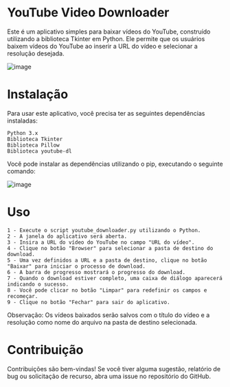# YouTube Video Downloader
Este é um aplicativo simples para baixar vídeos do YouTube, construído utilizando a biblioteca Tkinter em Python. Ele permite que os usuários baixem vídeos do YouTube ao inserir a URL do vídeo e selecionar a resolução desejada.


![image](https://media.discordapp.net/attachments/583373172137525288/1108885827045568582/image.png?width=471&height=337)

# Instalação

Para usar este aplicativo, você precisa ter as seguintes dependências instaladas:

    Python 3.x
    Biblioteca Tkinter
    Biblioteca Pillow
    Biblioteca youtube-dl

Você pode instalar as dependências utilizando o pip, executando o seguinte comando:

 ![image](https://media.discordapp.net/attachments/583373172137525288/1108886395994505296/image.png)
 #

 # Uso

    1 - Execute o script youtube_downloader.py utilizando o Python.
    2 - A janela do aplicativo será aberta.
    3 - Insira a URL do vídeo do YouTube no campo "URL do vídeo".
    4 - Clique no botão "Browser" para selecionar a pasta de destino do download.
    5 - Uma vez definidos a URL e a pasta de destino, clique no botão "Baixar" para iniciar o processo de download.
    6 - A barra de progresso mostrará o progresso do download.
    7 - Quando o download estiver completo, uma caixa de diálogo aparecerá indicando o sucesso.
    8 - Você pode clicar no botão "Limpar" para redefinir os campos e recomeçar.
    9 - Clique no botão "Fechar" para sair do aplicativo.

Observação: Os vídeos baixados serão salvos com o título do vídeo e a resolução como nome do arquivo na pasta de destino selecionada.
#

 # Contribuição 

Contribuições são bem-vindas! Se você tiver alguma sugestão, relatório de bug ou solicitação de recurso, abra uma issue no repositório do GitHub.
#